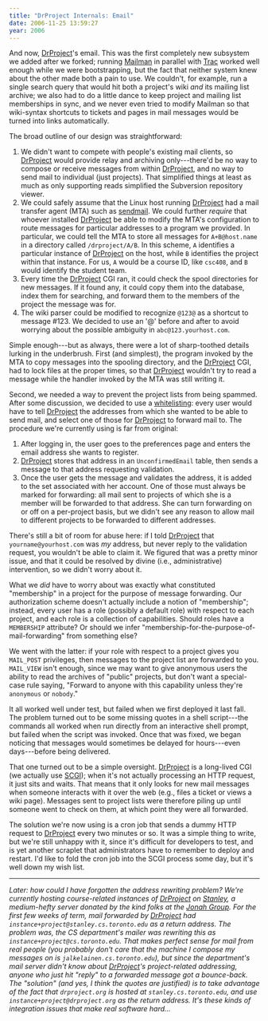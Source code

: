 ```yaml
---
title: "DrProject Internals: Email"
date: 2006-11-25 13:59:27
year: 2006
---
```

And now, <a href="http://www.drproject.org">DrProject</a>'s email. This was the first completely new subsystem we added after we forked; running <a href="http://www.gnu.org/software/mailman/index.html">Mailman</a> in parallel with <a href="http://trac.edgewall.org">Trac</a> worked well enough while we were bootstrapping, but the fact that neither system knew about the other made both a pain to use.  We couldn't, for example, run a single search query that would hit both a project's wiki <em>and</em> its mailing list archive; we also had to do a little dance to keep project and mailing list memberships in sync, and we never even tried to modify Mailman so that wiki-syntax shortcuts to tickets and pages in mail messages would be turned into links automatically.

The broad outline of our design was straightforward:
<ol>
	<li>We didn't want to compete with people's existing mail clients, so <a href="http://www.drproject.org">DrProject</a> would provide relay and archiving only---there'd be no way to compose or receive messages from within <a href="http://www.drproject.org">DrProject</a>, and no way to send mail to individual (just projects).  That simplified things at least as much as only supporting reads simplified the Subversion repository viewer.</li>
	<li>We could safely assume that the Linux host running <a href="http://www.drproject.org">DrProject</a> had a mail transfer agent (MTA) such as <a href="http://www.sendmail.org/">sendmail</a>. We could further <em>require</em> that whoever installed <a href="http://www.drproject.org">DrProject</a> be able to modify the MTA's configuration to route messages for particular addresses to a program we provided.  In particular, we could tell the MTA to store all messages for <code>A+B@host.name</code> in a directory called <code>/drproject/A/B</code>.  In this scheme, <code>A</code> identifies a particular instance of <a href="http://www.drproject.org">DrProject</a> on the host, while <code>B</code> identifies the project within that instance.  For us, <code>A</code> would be a course ID, like <code>csc408</code>, and <code>B</code> would identify the student team.</li>
	<li>Every time the <a href="http://www.drproject.org">DrProject</a> CGI ran, it could check the spool directories for new messages.  If it found any, it could copy them into the database, index them for searching, and forward them to the members of the project the message was for.</li>
	<li>The wiki parser could be modified to recognize <code>@123@</code> as a shortcut to message #123.  We decided to use an '@' before and after to avoid worrying about the possible ambiguity in <code>abc@123.yourhost.com</code>.</li>
</ol>
Simple enough---but as always, there were a lot of sharp-toothed details lurking in the underbrush.  First (and simplest), the program invoked by the MTA to copy messages into the spooling directory, and the <a href="http://www.drproject.org">DrProject</a> CGI, had to lock files at the proper times, so that <a href="http://www.drproject.org">DrProject</a> wouldn't try to read a message while the handler invoked by the MTA was still writing it.

Second, we needed a way to prevent the project lists from being spammed.  After some discussion, we decided to use a <a href="http://en.wikipedia.org/wiki/Whitelist">whitelisting</a>: every user would have to tell <a href="http://www.drproject.org">DrProject</a> the addresses from which she wanted to be able to send mail, and select one of those for <a href="http://www.drproject.org">DrProject</a> to forward mail to.  The procedure we're currently using is far from original:
<ol>
	<li>After logging in, the user goes to the preferences page and enters the email address she wants to register.</li>
	<li><a href="http://www.drproject.org">DrProject</a> stores that address in an <code>UnconfirmedEmail</code> table, then sends a message to that address requesting validation.</li>
	<li>Once the user gets the message and validates the address, it is added to the set associated with her account.  One of those must always be marked for forwarding: all mail sent to projects of which she is a member will be forwarded to that address.  She can turn forwarding on or off on a per-project basis, but we didn't see any reason to allow mail to different projects to be forwarded to different addresses.</li>
</ol>
There's still a bit of room for abuse here: if I told <a href="http://www.drproject.org">DrProject</a> that <code>yourname@yourhost.com</code> was <em>my</em> address, but never reply to the validation request, you wouldn't be able to claim it.  We figured that was a pretty minor issue, and that it could be resolved by divine (i.e., administrative) intervention, so we didn't worry about it.

What we <em>did</em> have to worry about was exactly what constituted "membership" in a project for the purpose of message forwarding.  Our authorization scheme doesn't actually include a notion of "membership"; instead, every user has a role (possibly a default role) with respect to each project, and each role is a collection of capabilities.  Should roles have a <code>MEMBERSHIP</code> attribute?  Or should we infer "membership-for-the-purpose-of-mail-forwarding" from something else?

We went with the latter: if your role with respect to a project gives you <code>MAIL_POST</code> privileges, then messages to the project list are forwarded to you.  <code>MAIL_VIEW</code> isn't enough, since we may want to give anonymous users the ability to read the archives of "public" projects, but don't want a special-case rule saying, "Forward to anyone with this capability unless they're <code>anonymous</code> or <code>nobody</code>."

It all worked well under test, but failed when we first deployed it last fall.  The problem turned out to be some missing quotes in a shell script---the commands all worked when run directly from an interactive shell prompt, but failed when the script was invoked. Once that was fixed, we began noticing that messages would sometimes be delayed for hours---even days---before being delivered.

That one turned out to be a simple oversight.  <a href="http://www.drproject.org">DrProject</a> is a long-lived CGI (we actually use <a href="http://www.mems-exchange.org/software/scgi/">SCGI</a>); when it's not actually processing an HTTP request, it just sits and waits. That means that it only looks for new mail messages when someone interacts with it over the web (e.g., files a ticket or views a wiki page).  Messages sent to project lists were therefore piling up until someone went to check on them, at which point they were all forwarded.

The solution we're now using is a cron job that sends a dummy HTTP request to <a href="http://www.drproject.org">DrProject</a> every two minutes or so.  It was a simple thing to write, but we're still unhappy with it, since it's difficult for developers to test, and is yet another scraplet that administrators have to remember to deploy and restart.  I'd like to fold the cron job into the SCGI process some day, but it's well down my wish list.

<hr /><em>Later: how could I have forgotten the address rewriting problem?  We're currently hosting course-related instances of <a href="http://www.drproject.org">DrProject</a> on <a href="https://stanley.cs.toronto.edu">Stanley</a>, a medium-hefty server donated by the kind folks at the <a href="http://www.jonahgroup.com">Jonah Group</a>.  For the first few weeks of term, mail forwarded by <a href="http://www.drproject.org">DrProject</a> had <code>instance+project@stanley.cs.toronto.edu</code> as a return address.  The problem was, the CS department's mailer was rewriting this as <code>instance+project@cs.toronto.edu</code>.  That makes perfect sense for mail from real people (you probably don't care that the machine I compose my messages on is <code>jalkelainen.cs.toronto.edu</code>), but since the department's mail server didn't know about <a href="http://www.drproject.org">DrProject</a>'s project-related addressing, anyone who just hit "reply" to a forwarded message got a bounce-back.  The "solution" (and yes, I think the quotes are justified) is to take advantage of the fact that <code>drproject.org</code> is hosted at <code>stanley.cs.toronto.edu</code>, and use <code>instance+project@drproject.org</code> as the return address.  It's these kinds of integration issues that make real software hard...</em>
